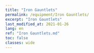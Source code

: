 ```yaml
---
title: "Iron Gauntlets"
permalink: /equipment/Iron Gauntlets/
excerpt: "Iron Gauntlets"
last_modified_at: 2021-01-26
lang: en
ref: "Iron Gauntlets.md"
toc: false
classes: wide
---
```


